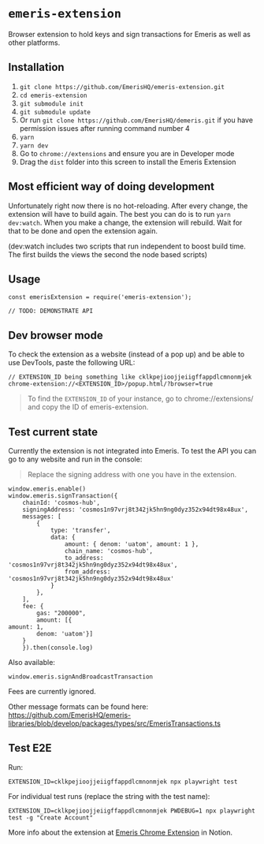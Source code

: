 # `emeris-extension`

Browser extension to hold keys and sign transactions for Emeris as well as other platforms.

## Installation

1. `git clone https://github.com/EmerisHQ/emeris-extension.git`
2. `cd emeris-extension`
3. `git submodule init`
4. `git submodule update`
5. Or run `git clone https://github.com/EmerisHQ/demeris.git` if you have permission issues after running command number 4
6. `yarn`
7. `yarn dev`
8. Go to `chrome://extensions` and ensure you are in Developer mode
9. Drag the `dist` folder into this screen to install the Emeris Extension

## Most efficient way of doing development

Unfortunately right now there is no hot-reloading. After every change, the extension will have to build again.
The best you can do is to run `yarn dev:watch`.
When you make a change, the extension will rebuild. Wait for that to be done and open the extension again.

(dev:watch includes two scripts that run independent to boost build time. The first builds the views the second the node based scripts)

## Usage

```
const emerisExtension = require('emeris-extension');

// TODO: DEMONSTRATE API
```

## Dev browser mode

To check the extension as a website (instead of a pop up) and be able to use DevTools, paste the following URL:

```
// EXTENSION_ID being something like cklkpejioojjeiigffappdlcmnonmjek
chrome-extension://<EXTENSION_ID>/popup.html/?browser=true
```

> To find the `EXTENSION_ID` of your instance, go to chrome://extensions/ and copy the ID of emeris-extension.

## Test current state

Currently the extension is not integrated into Emeris. To test the API you can go to any website and run in the console:

> Replace the signing address with one you have in the extension.

```
window.emeris.enable()
window.emeris.signTransaction({
    chainId: 'cosmos-hub',
    signingAddress: 'cosmos1n97vrj8t342jk5hn9ng0dyz352x94dt98x48ux',
    messages: [
        {
            type: 'transfer',
            data: {
                amount: { denom: 'uatom', amount: 1 },
                chain_name: 'cosmos-hub',
                to_address: 'cosmos1n97vrj8t342jk5hn9ng0dyz352x94dt98x48ux',
                from_address: 'cosmos1n97vrj8t342jk5hn9ng0dyz352x94dt98x48ux'
            }
        },
    ],
    fee: {
        gas: "200000",
        amount: [{
amount: 1,
        denom: 'uatom'}]
    }
    }).then(console.log)
```

Also available:

```
window.emeris.signAndBroadcastTransaction
```

Fees are currently ignored.

Other message formats can be found here: https://github.com/EmerisHQ/emeris-libraries/blob/develop/packages/types/src/EmerisTransactions.ts

## Test E2E

Run:

`EXTENSION_ID=cklkpejioojjeiigffappdlcmnonmjek npx playwright test`

For individual test runs (replace the string with the test name):

`EXTENSION_ID=cklkpejioojjeiigffappdlcmnonmjek PWDEBUG=1 npx playwright test -g "Create Account"`

More info about the extension at [Emeris Chrome Extension](https://www.notion.so/allinbits/Emeris-Chrome-Extension-3ad6786c10a64decb033e6df9a99113f) in Notion.
